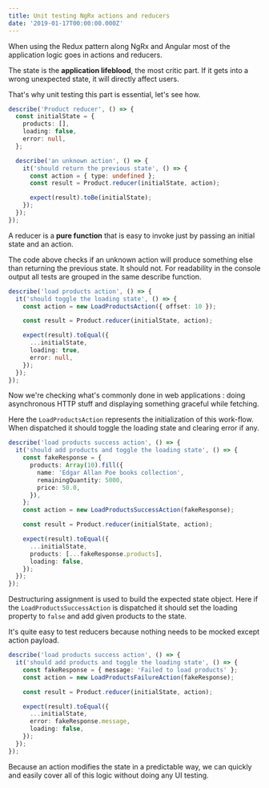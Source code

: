 ```yaml
---
title: Unit testing NgRx actions and reducers
date: '2019-01-17T00:00:00.000Z'
---
```


When using the Redux pattern along NgRx and Angular most of the application logic goes in actions and reducers. 

The state is the **application lifeblood**, the most critic part. If it gets into a wrong unexpected state, it will directly affect users.

 That's why unit testing this part is essential, let's see how.

```typescript
describe('Product reducer', () => {
  const initialState = {
    products: [],
    loading: false,
    error: null,
  };

  describe('an unknown action', () => {
    it('should return the previous state', () => {
      const action = { type: undefined };
      const result = Product.reducer(initialState, action);

      expect(result).toBe(initialState);
    });
  });
});
```

A reducer is a **pure function** that is easy to invoke just by passing an initial state and an action.

The code above checks if an unknown action will produce something else than returning the previous state. It should not.
For readability in the console output all tests are grouped in the same describe function.

```typescript
describe('load products action', () => {
  it('should toggle the loading state', () => {
    const action = new LoadProductsAction({ offset: 10 });

    const result = Product.reducer(initialState, action);

    expect(result).toEqual({
      ...initialState,
      loading: true,
      error: null,
    });
  });
});
```

Now we're checking what's commonly done in web applications : doing asynchronous HTTP stuff and displaying something graceful while fetching.

Here the `LoadProductsAction` represents the initialization of this work-flow. When dispatched it should toggle the loading state and clearing error if any.

```typescript
describe('load products success action', () => {
  it('should add products and toggle the loading state', () => {
    const fakeResponse = {
      products: Array(10).fill({
        name: 'Edgar Allan Poe books collection',
        remainingQuantity: 5000,
        price: 50.0,
      }),
    };
    const action = new LoadProductsSuccessAction(fakeResponse);

    const result = Product.reducer(initialState, action);

    expect(result).toEqual({
      ...initialState,
      products: [...fakeResponse.products],
      loading: false,
    });
  });
});
```

Destructuring assignment is used to build the expected state object. Here if the `LoadProductsSuccessAction` is dispatched it should set the loading property to `false` and add given products to the state.

It's quite easy to test reducers because nothing needs to be mocked except action payload.

```typescript
describe('load products success action', () => {
  it('should add products and toggle the loading state', () => {
    const fakeResponse = { message: 'Failed to load products' };
    const action = new LoadProductsFailureAction(fakeResponse);

    const result = Product.reducer(initialState, action);

    expect(result).toEqual({
      ...initialState,
	  error: fakeResponse.message,
      loading: false,
    });
  });
});
```

Because an action modifies the state in a predictable way, we can quickly and easily cover all of this logic without doing any UI testing.